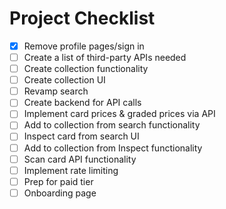 # Project Checklist

- [x] Remove profile pages/sign in
- [ ] Create a list of third-party APIs needed
- [ ] Create collection functionality
- [ ] Create collection UI
- [ ] Revamp search
- [ ] Create backend for API calls
- [ ] Implement card prices & graded prices via API
- [ ] Add to collection from search functionality
- [ ] Inspect card from search UI
- [ ] Add to collection from Inspect functionality
- [ ] Scan card API functionality
- [ ] Implement rate limiting
- [ ] Prep for paid tier
- [ ] Onboarding page